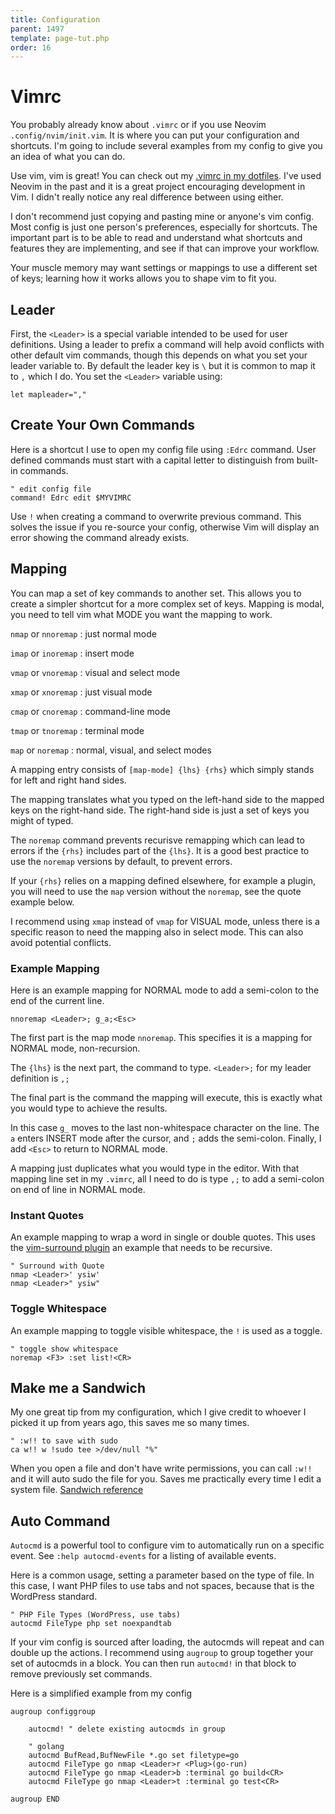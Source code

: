 ```yaml
---
title: Configuration
parent: 1497
template: page-tut.php
order: 16
---
```


# Vimrc

You probably already know about `.vimrc` or if you use Neovim `.config/nvim/init.vim`. It is where you can put your configuration and shortcuts.  I'm going to include several examples from my config to give you an idea of what you can do.

<span class="sidenote">Use vim, vim is great!</span> You can check out my [.vimrc in my dotfiles](https://github.com/mkaz/dotfiles/blob/master/rcfiles/.vimrc). I've used Neovim in the past and it is a great project encouraging development in Vim. I didn't really notice any real difference between using either.

I don't recommend just copying and pasting mine or anyone's vim config. Most config is just one person's preferences, especially for shortcuts. The important part is to be able to read and understand what shortcuts and features they are implementing, and see if that can improve your workflow.

Your muscle memory may want settings or mappings to use a different set of keys; learning how it works allows you to shape vim to fit you.


## Leader

First, the `<Leader>` is a special variable intended to be used for user definitions. Using a leader to prefix a command will help avoid conflicts with other default vim commands, though this depends on what you set your leader variable to. By default the leader key is `\` but it is common to map it to `,` which I do. You set the `<Leader>` variable using:

```vim
let mapleader=","
```

## Create Your Own Commands

Here is a shortcut I use to open my config file using `:Edrc` command. User defined commands must start with a capital letter to distinguish from built-in commands.

```vim
" edit config file
command! Edrc edit $MYVIMRC
```

Use `!` when creating a command to overwrite previous command. This solves the issue if you re-source your config, otherwise Vim will display an error showing the command already exists.

## Mapping

You can map a set of key commands to another set. This allows you to create a simpler shortcut for a more complex set of keys. Mapping is modal, you need to tell vim what MODE you want the mapping to work.

`nmap` or `nnoremap`
: just normal mode

`imap` or `inoremap`
: insert mode

`vmap` or `vnoremap`
: visual and select mode

`xmap` or `xnoremap`
: just visual mode

`cmap` or `cnoremap`
: command-line mode

`tmap` or `tnoremap`
: terminal mode

`map` or `noremap`
: normal, visual, and select modes


A mapping entry consists of `[map-mode] {lhs} {rhs}` which simply stands for left and right hand sides.

The mapping translates what you typed on the left-hand side to the mapped keys on the right-hand side. The right-hand side is just a set of keys you might of typed.

The `noremap` command prevents recurisve remapping which can lead to errors if the `{rhs}` includes part of the `{lhs}`. It is a good best practice to use the `noremap` versions by default, to prevent errors.

If your `{rhs}` relies on a mapping defined elsewhere, for example a plugin, you will need to use the `map` version without the `noremap`, see the quote example below.

I recommend using `xmap` instead of `vmap` for VISUAL mode, unless there is a specific reason to need the mapping also in select mode. This can also avoid potential conflicts.

### Example Mapping

Here is an example mapping for NORMAL mode to add a semi-colon to the end of the current line.

```vim
nnoremap <Leader>; g_a;<Esc>
```

The first part is the map mode `nnoremap`. This specifies it is a mapping for NORMAL mode, non-recursion.

The `{lhs}` is the next part, the command to type. `<Leader>;` for my leader definition is `,;`

The final part is the command the mapping will execute, this is exactly what you would type to achieve the results.

In this case `g_` moves to the last non-whitespace character on the line. The `a` enters INSERT mode after the cursor, and `;` adds the semi-colon. Finally, I add `<Esc>` to return to NORMAL mode.

A mapping just duplicates what you would type in the editor. With that mapping line set in my `.vimrc`, all I need to do is type `,;` to add a semi-colon on end of line in NORMAL mode.

### Instant Quotes

An example mapping to wrap a word in single or double quotes. This uses the [vim-surround plugin](https://github.com/tpope/vim-surround) an example that needs to be recursive.

```vim
" Surround with Quote
nmap <Leader>' ysiw'
nmap <Leader>" ysiw"
```

### Toggle Whitespace

An example mapping to toggle visible whitespace, the `!` is used as a toggle.

```vim
" toggle show whitespace
noremap <F3> :set list!<CR>
```

## Make me a Sandwich

My one great tip from my configuration, which I give credit to whoever I picked it up from years ago, this saves me so many times.


```vim
" :w!! to save with sudo
ca w!! w !sudo tee >/dev/null "%"
```

When you open a file and don't have write permissions, you can call `:w!!` and it will auto sudo the file for you. Saves me practically every time I edit a system file. [Sandwich reference](https://xkcd.com/149/)


## Auto Command

`Autocmd` is a powerful tool to configure vim to automatically run on a specific event. See `:help autocmd-events` for a listing of available events.

Here is a common usage, setting a parameter based on the type of file. In this case, I want PHP files to use tabs and not spaces, because that is the WordPress standard.

```vim
" PHP File Types (WordPress, use tabs)
autocmd FileType php set noexpandtab
```

If your vim config is sourced after loading, the autocmds will repeat and can double up the actions. I recommend using `augroup` to group together your set of autocmds in a block. You can then run `autocmd!` in that block to remove previously set commands.

Here is a simplified example from my config


```vim
augroup configgroup

    autocmd! " delete existing autocmds in group

    " golang
    autocmd BufRead,BufNewFile *.go set filetype=go
    autocmd FileType go nmap <Leader>r <Plug>(go-run)
    autocmd FileType go nmap <Leader>b :terminal go build<CR>
    autocmd FileType go nmap <Leader>t :terminal go test<CR>

augroup END
```
